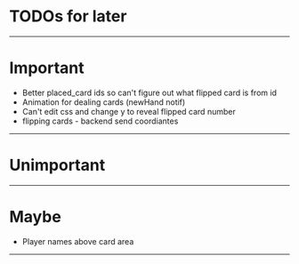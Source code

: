 TODOs for later
=
____

# Important
* Better placed_card ids so can't figure out what flipped card is from id
* Animation for dealing cards (newHand notif)
* Can't edit css and change y to reveal flipped card number
* flipping cards - backend send coordiantes

____

# Unimportant

___

# Maybe
* Player names above card area


___